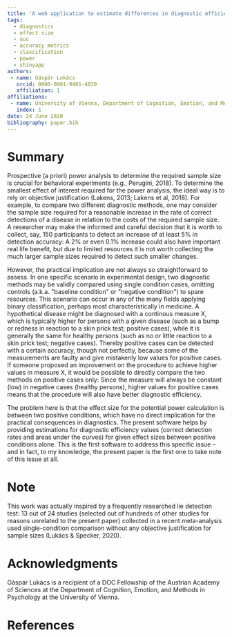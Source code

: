 ```yaml
---
title: 'A web application to estimate differences in diagnostic efficiency based on differences between single-condition cases'
tags:
  - diagnostics
  - effect size
  - auc
  - accuracy metrics
  - classification
  - power
  - shinyapp
authors:
 - name: Gáspár Lukács
   orcid: 0000-0001-9401-4830
   affiliation: 1
affiliations:
 - name: University of Vienna, Department of Cognition, Emotion, and Methods in Psychology, Austria
   index: 1
date: 24 June 2020
bibliography: paper.bib
---
```


# Summary

Prospective (a priori) power analysis to determine the required sample size is crucial for behavioral experiments (e.g., Perugini, 2018). To determine the smallest effect of interest required for the power analysis, the ideal way is to rely on objective justification (Lakens, 2013; Lakens et al, 2018). For example, to compare two different diagnostic methods, one may consider the sample size required for a reasonable increase in the rate of correct detections of a disease in relation to the costs of the required sample size. A researcher may make the informed and careful decision that it is worth to collect, say, 150 participants to detect an increase of at least 5% in detection accuracy: A 2% or even 0.1% increase could also have important real life benefit, but due to limited resources it is not worth collecting the much larger sample sizes required to detect such smaller changes.

However, the practical implication are not always so straightforward to assess. In one specific scenario in experimental design, two diagnostic methods may be validly compared using single condition cases, omitting controls (a.k.a. "baseline condition" or "negative condition") to spare resources. This scenario can occur in any of the many fields applying binary classification, perhaps most characteristically in medicine. A hypothetical disease might be diagnosed with a continous measure X, which is typically higher for persons with a given disease (such as a bump or redness in reaction to a skin prick test; positive cases), while it is generally the same for healthy persons (such as no or little reaction to a skin prick test; negative cases). Thereby positive cases can be detected with a certain accuracy, though not perfectly, because some of the measurements are faulty and give mistakenly low values for positive cases. If someone proposed an improvement on the procedure to achieve higher values in measure X, it would be possible to directly compare the two methods on positive cases only: Since the measure will always be constant (low) in negative cases (healthy persons), higher values for positive cases means that the procedure will also have better diagnostic efficiency.

The problem here is that the effect size for the potential power calculation is between two positive conditions, which have no direct implication for the practical consequences in diagnostics. The present software helps by providing estimations for diagnostic efficiency values (correct detection rates and areas under the curves) for given effect sizes between positive conditions alone. This is the first software to address this specific issue – and in fact, to my knowledge, the present paper is the first one to take note of this issue at all.

# Note

This work was actually inspired by a frequently researched lie detection test: 13 out of 24 studies (selected out of hundreds of other studies for reasons unrelated to the present paper) collected in a recent meta-analysis used single-condition comparison without any objective justification for sample sizes (Lukács & Specker, 2020).

# Acknowledgments

Gáspár Lukács is a recipient of a DOC Fellowship of the Austrian Academy of Sciences at the Department of Cognition, Emotion, and Methods in Psychology at the University of Vienna.

# References
